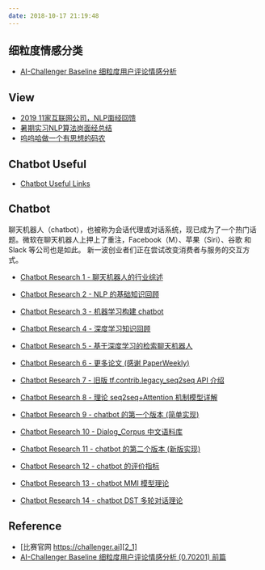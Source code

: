 ```yaml
---
date: 2018-10-17 21:19:48
---
```


## 细粒度情感分类

- [AI-Challenger Baseline 细粒度用户评论情感分析][2_2]

## View

- [2019 11家互联网公司，NLP面经回馈][v1]
- [暑期实习NLP算法岗面经总结][v2]
- [呜呜哈做一个有思想的码农][v3]

[v1]: https://zhuanlan.zhihu.com/p/46999592
[v2]: https://zhuanlan.zhihu.com/p/36387348
[v3]: https://www.zhihu.com/people/liu-he-he-44/posts

## Chatbot Useful

- [Chatbot Useful Links][bot1]

[bot1]: /2018/11/15/ops/ops-common-links-for-chatbot/

## Chatbot

                聊天机器人（chatbot），也被称为会话代理或对话系统，现已成为了一个热门话题。微软在聊天机器人上押上了重注，Facebook（M）、苹果（Siri）、谷歌 和 Slack 等公司也是如此。 新一波创业者们正在尝试改变消费者与服务的交互方式。

- [Chatbot Research 1 - 聊天机器人的行业综述][b1]

- [Chatbot Research 2 - NLP 的基础知识回顾][b2]

- [Chatbot Research 3 - 机器学习构建 chatbot][b3]

- [Chatbot Research 4 - 深度学习知识回顾][b4]

- [Chatbot Research 5 - 基于深度学习的检索聊天机器人][b5]

- [Chatbot Research 6 - 更多论文 (感谢 PaperWeekly)][b6]

- [Chatbot Research 7 - 旧版 tf.contrib.legacy_seq2seq API 介绍][b7]

- [Chatbot Research 8 - 理论 seq2seq+Attention 机制模型详解][b8]

- [Chatbot Research 9 - chatbot 的第一个版本 (简单实现)][b9]

- [Chatbot Research 10 - Dialog_Corpus 中文语料库][b10]

- [Chatbot Research 11 - chatbot 的第二个版本 (新版实现)][b11]

- [Chatbot Research 12 - chatbot 的评价指标][0]

- [Chatbot Research 13 - chatbot MMI 模型理论][0]

- [Chatbot Research 14 - chatbot DST 多轮对话理论][0]

[0]: /chatbot
[b1]: /2017/08/11/chatbot/chatbot-research1/
[b2]: /2017/08/12/chatbot/chatbot-research2/
[b3]: /2017/08/13/chatbot/chatbot-research3/
[b4]: /2017/08/14/chatbot/chatbot-research4/
[b5]: /2017/08/15/chatbot/chatbot-research5/
[b6]: /2017/08/16/chatbot/chatbot-research6/
[b7]: /2018/09/26/chatbot/chatbot-research7/
[b8]: /2018/11/17/chatbot/chatbot-research8/
[b9]:/2018/11/19/chatbot/chatbot-research9/
[b10]: /2018/11/26/chatbot/chatbot-research10/
[b11]: /2018/11/29/chatbot/chatbot-research11/

## Reference

- [比赛官网 https://challenger.ai][2_1]
- [AI-Challenger Baseline 细粒度用户评论情感分析 (0.70201) 前篇][2_1]

[2_1]: https://challenger.ai/competition/fsauor2018
[2_2]: https://zhuanlan.zhihu.com/p/47207009

